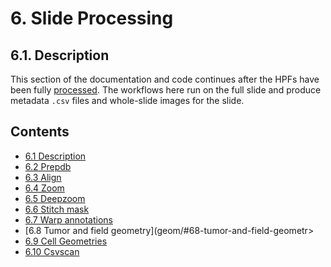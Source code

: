 # 6. Slide Processing
## 6.1. Description

This section of the documentation and code continues after the HPFs have been fully [processed](../hpfs/#5-hpf-processing-hpfs).  The workflows here run on the full slide and produce metadata `.csv` files and whole-slide images for the slide.

## Contents

- [6.1 Description](#61-description)
- [6.2 Prepdb](prepdb/#62-prepdb)
- [6.3 Align](align/#63-align)
- [6.4 Zoom](zoom/#64-zoom)
- [6.5 Deepzoom](deepzoom/#65-deepzoom)
- [6.6 Stitch mask](stitchmask/#66-stitch-mask)
- [6.7 Warp annotations](annowarp/#67-warp-annotations)
- [6.8 Tumor and field geometry](geom/#68-tumor-and-field-geometr>
- [6.9 Cell Geometries](geomcell/#69-cell-geometries)
- [6.10 Csvscan](csvscan/#610-csvscan)
